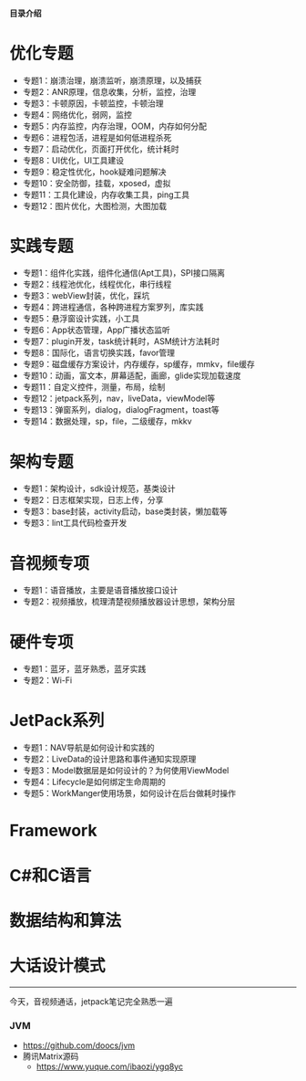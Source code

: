 #### 目录介绍
# 优化专题
- 专题1：崩溃治理，崩溃监听，崩溃原理，以及捕获
- 专题2：ANR原理，信息收集，分析，监控，治理
- 专题3：卡顿原因，卡顿监控，卡顿治理
- 专题4：网络优化，弱网，监控
- 专题5：内存监控，内存治理，OOM，内存如何分配
- 专题6：进程包活，进程是如何低进程杀死
- 专题7：启动优化，页面打开优化，统计耗时
- 专题8：UI优化，UI工具建设
- 专题9：稳定性优化，hook疑难问题解决
- 专题10：安全防御，挂载，xposed，虚拟
- 专题11：工具化建设，内存收集工具，ping工具
- 专题12：图片优化，大图检测，大图加载


# 实践专题
- 专题1：组件化实践，组件化通信(Apt工具)，SPI接口隔离
- 专题2：线程池优化，线程优化，串行线程
- 专题3：webView封装，优化，踩坑
- 专题4：跨进程通信，各种跨进程方案罗列，库实践
- 专题5：悬浮窗设计实践，小工具
- 专题6：App状态管理，App广播状态监听
- 专题7：plugin开发，task统计耗时，ASM统计方法耗时
- 专题8：国际化，语言切换实践，favor管理
- 专题9：磁盘缓存方案设计，内存缓存，sp缓存，mmkv，file缓存
- 专题10：动画，富文本，屏幕适配，画廊，glide实现加载速度
- 专题11：自定义控件，测量，布局，绘制
- 专题12：jetpack系列，nav，liveData，viewModel等
- 专题13：弹窗系列，dialog，dialogFragment，toast等
- 专题14：数据处理，sp，file，二级缓存，mkkv


# 架构专题
- 专题1：架构设计，sdk设计规范，基类设计
- 专题2：日志框架实现，日志上传，分享
- 专题3：base封装，activity启动，base类封装，懒加载等
- 专题3：lint工具代码检查开发


# 音视频专项
- 专题1：语音播放，主要是语音播放接口设计
- 专题2：视频播放，梳理清楚视频播放器设计思想，架构分层


# 硬件专项
- 专题1：蓝牙，蓝牙熟悉，蓝牙实践
- 专题2：Wi-Fi


# JetPack系列
- 专题1：NAV导航是如何设计和实践的
- 专题2：LiveData的设计思路和事件通知实现原理
- 专题3：Model数据层是如何设计的？为何使用ViewModel
- 专题4：Lifecycle是如何绑定生命周期的
- 专题5：WorkManger使用场景，如何设计在后台做耗时操作


# Framework



# C#和C语言


# 数据结构和算法



# 大话设计模式










----------------------------------------------------------------------------------------------------------------



今天，音视频通话，jetpack笔记完全熟悉一遍





### JVM
- https://github.com/doocs/jvm
- 腾讯Matrix源码
    - https://www.yuque.com/ibaozi/ygq8yc






